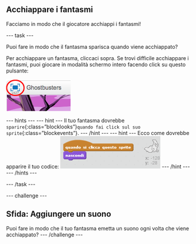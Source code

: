 ## Acchiappare i fantasmi

Facciamo in modo che il giocatore acchiappi i fantasmi!

\--- task \---

Puoi fare in modo che il fantasma sparisca quando viene acchiappato?

Per acchiappare un fantasma, cliccaci sopra. Se trovi difficile acchiappare i fantasmi, puoi giocare in modalità schermo intero facendo click su questo pulsante:

![screenshot](images/ghost-fullscreen.png)

\--- hints \--- \--- hint \--- Il tuo fantasma dovrebbe `sparire`{:class=”blocklooks”}`quando fai click sul suo sprite`{:class=”blockevents”}. \--- /hint \--- \--- hint \--- Ecco come dovrebbe apparire il tuo codice: ![screenshot](images/ghost-catch-code.png) \--- /hint \--- \--- /hints \---

\--- /task \---

\--- challenge \---

## Sfida: Aggiungere un suono

Puoi fare in modo che il tuo fantasma emetta un suono ogni volta che viene acchiappato? \--- /challenge \---